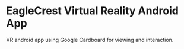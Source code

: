 # EagleCrest Virtual Reality Android App

VR android app using Google Cardboard for viewing and interaction.

